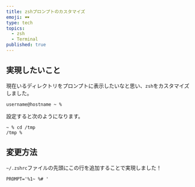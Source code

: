 ```yaml
---
title: zshプロンプトのカスタマイズ
emoji: 🕶️
type: tech
topics: 
  - zsh
  - Terminal
published: true
---
```


## 実現したいこと
現在いるディレクトリをプロンプトに表示したいなと思い、`zsh`をカスタマイズしました。

    username@hostname ~ % 

設定すると次のようになります。

    ~ % cd /tmp
    /tmp % 

## 変更方法
`~/.zshrc`ファイルの先頭にこの行を追加することで実現しました！

    PROMPT='%1~ %# '